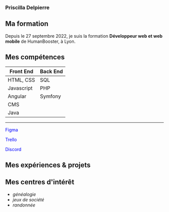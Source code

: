 ### Priscilla Delpierre

## Ma formation 

Depuis le 27 septembre 2022, je suis la formation __Développeur web et web mobile__ de HumanBooster, à Lyon. 

## Mes compétences

|   Front End        |      Back End     |
|--------------------|-------------------|
|   HTML, CSS        |      SQL          |
|   Javascript       |      PHP          |
|   Angular          |      Symfony      |
|   CMS              |                   |
|   Java             |                   |

***
<font color="blue">

Figma

Trello

Discord 
</font>

## Mes expériences & projets



## Mes centres d'intérêt

* *généalogie*
* *jeux de société*
* *randonnée*

